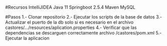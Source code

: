 #Recursos
IntelliJIDEA
Java 11
Springboot 2.5.4 Maven
MySQL

#Pasos
1.- Clonar repositorio
2.- Ejecutar los scripts de la base de datos
3.- Actualizar el puerto de la db solo si es necesario en el archivo castores/.../resources/aplication.properties
4.- Verificar que las dependencias se descarguen correctamente archivo /castores/pom.xml
5.- Ejecutar la aplicacion
